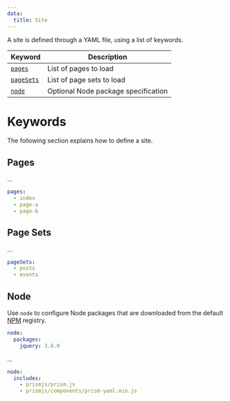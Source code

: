 ```yaml
---
data:
  title: Site
---
```


A site is defined through a YAML file, using a list of keywords.

| Keyword                  | Description                         |
|--------------------------|-------------------------------------|
| [`pages`](#pages)        | List of pages to load               |
| [`pageSets`](#page-sets) | List of page sets to load           |
| [`node`](#node)          | Optional Node package specification |

# Keywords
The following section explains how to define a site.

## Pages
...

``` yaml
pages:
  - index
  - page-a
  - page-b
```

## Page Sets
...

``` yaml
pageSets:
  - posts
  - events
```

## Node
Use `node` to configure Node packages that are downloaded from the default [NPM](https://www.npmjs.com/) registry.

``` yaml
node:
  packages:
    jquery: 3.6.0
```

...

``` yaml
node:
  includes:
    - prismjs/prism.js
    - prismjs/components/prism-yaml.min.js
```
